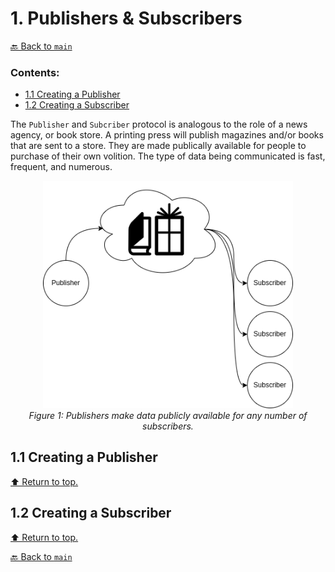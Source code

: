 # 1. Publishers & Subscribers

[🔙 Back to `main`](https://github.com/Woolfrey/tutorial_ros2/blob/main/README.md#ros2-c-tutorials)

### Contents:
- [1.1 Creating a Publisher](https://github.com/Woolfrey/tutorial_ros2/blob/publisher/README.md#11-creating-a-publisher)
- [1.2 Creating a Subscriber](https://github.com/Woolfrey/tutorial_ros2/blob/publisher/README.md#12-creating-a-subscriber)


The `Publisher` and `Subcriber` protocol is analogous to the role of a news agency, or book store. A printing press will publish magazines and/or books that are sent to a store. They are made publically available for people to purchase of their own volition. The type of data being communicated is fast, frequent, and numerous.

<p align="center">
  <img src="assets/PublisherSubscriberModel.png" width="400" height="auto" alt="Publisher/Subscriber Model."/>
  <br>
  <em>Figure 1: Publishers make data publicly available for any number of subscribers.</em>
</p>

## 1.1 Creating a Publisher

[⬆️ Return to top.](https://github.com/Woolfrey/tutorial_ros2/edit/publisher/README.md#publishers--subscribers)

## 1.2 Creating a Subscriber

[⬆️ Return to top.](https://github.com/Woolfrey/tutorial_ros2/edit/publisher/README.md#publishers--subscribers)

[🔙 Back to `main`](https://github.com/Woolfrey/tutorial_ros2/blob/main/README.md#ros2-c-tutorials)
